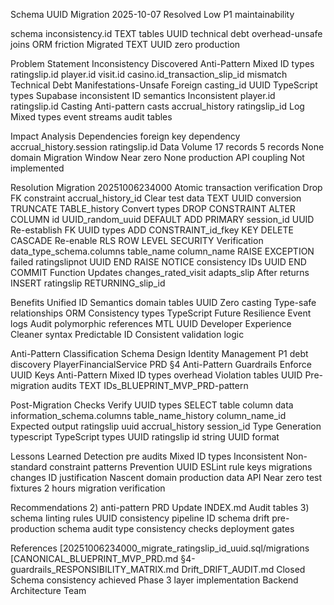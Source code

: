 Schema UUID Migration 2025-10-07 Resolved Low P1 maintainability

schema inconsistency.id TEXT tables UUID technical debt overhead-unsafe joins ORM friction Migrated TEXT UUID zero production

Problem Statement Inconsistency Discovered Anti-Pattern Mixed ID types ratingslip.id player.id visit.id casino.id_transaction_slip_id mismatch Technical Debt Manifestations-Unsafe Foreign casting_id UUID TypeScript types Supabase inconsistent ID semantics Inconsistent player.id ratingslip.id Casting Anti-pattern casts accrual_history ratingslip_id Log Mixed types event streams audit tables

Impact Analysis Dependencies foreign key dependency accrual_history.session ratingslip.id Data Volume 17 records 5 records None domain Migration Window Near zero None production API coupling Not implemented

Resolution Migration 20251006234000 Atomic transaction verification Drop FK constraint accrual_history_id Clear test data TEXT UUID conversion TRUNCATE TABLE_history Convert types DROP CONSTRAINT ALTER COLUMN id UUID_random_uuid DEFAULT ADD PRIMARY session_id UUID Re-establish FK UUID types ADD CONSTRAINT_id_fkey KEY DELETE CASCADE Re-enable RLS ROW LEVEL SECURITY Verification data_type_schema.columns table_name column_name RAISE EXCEPTION failed ratingslipnot UUID END RAISE NOTICE consistency IDs UUID END COMMIT Function Updates changes_rated_visit adapts_slip After returns INSERT ratingslip RETURNING_slip_id

Benefits Unified ID Semantics domain tables UUID Zero casting Type-safe relationships ORM Consistency types TypeScript Future Resilience Event logs Audit polymorphic references MTL UUID Developer Experience Cleaner syntax Predictable ID Consistent validation logic

Anti-Pattern Classification Schema Design Identity Management P1 debt discovery PlayerFinancialService PRD §4 Anti-Pattern Guardrails Enforce UUID Keys Anti-Pattern Mixed ID types overhead Violation tables UUID Pre-migration audits TEXT IDs_BLUEPRINT_MVP_PRD-pattern

Post-Migration Checks Verify UUID types SELECT table column data information_schema.columns table_name_history column_name_id Expected output ratingslip uuid accrual_history session_id Type Generation typescript TypeScript types UUID ratingslip id string UUID format

Lessons Learned Detection pre audits Mixed ID types Inconsistent Non-standard constraint patterns Prevention UUID ESLint rule keys migrations changes ID justification Nascent domain production data API Near zero test fixtures 2 hours migration verification

Recommendations 2) anti-pattern PRD Update INDEX.md Audit tables 3) schema linting rules UUID consistency pipeline ID schema drift pre-production schema audit type consistency checks deployment gates

References [20251006234000_migrate_ratingslip_id_uuid.sql/migrations [CANONICAL_BLUEPRINT_MVP_PRD.md §4-guardrails_RESPONSIBILITY_MATRIX.md Drift_DRIFT_AUDIT.md Closed Schema consistency achieved Phase 3 layer implementation Backend Architecture Team
